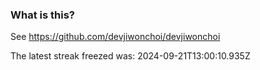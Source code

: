 
### What is this?

See https://github.com/devjiwonchoi/devjiwonchoi

The latest streak freezed was: 2024-09-21T13:00:10.935Z
